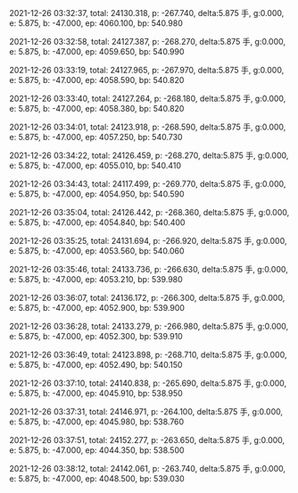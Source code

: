 2021-12-26 03:32:37, total: 24130.318, p: -267.740, delta:5.875 手, g:0.000, e: 5.875, b: -47.000, ep: 4060.100, bp: 540.980

2021-12-26 03:32:58, total: 24127.387, p: -268.270, delta:5.875 手, g:0.000, e: 5.875, b: -47.000, ep: 4059.650, bp: 540.990

2021-12-26 03:33:19, total: 24127.965, p: -267.970, delta:5.875 手, g:0.000, e: 5.875, b: -47.000, ep: 4058.590, bp: 540.820

2021-12-26 03:33:40, total: 24127.264, p: -268.180, delta:5.875 手, g:0.000, e: 5.875, b: -47.000, ep: 4058.380, bp: 540.820

2021-12-26 03:34:01, total: 24123.918, p: -268.590, delta:5.875 手, g:0.000, e: 5.875, b: -47.000, ep: 4057.250, bp: 540.730

2021-12-26 03:34:22, total: 24126.459, p: -268.270, delta:5.875 手, g:0.000, e: 5.875, b: -47.000, ep: 4055.010, bp: 540.410

2021-12-26 03:34:43, total: 24117.499, p: -269.770, delta:5.875 手, g:0.000, e: 5.875, b: -47.000, ep: 4054.950, bp: 540.590

2021-12-26 03:35:04, total: 24126.442, p: -268.360, delta:5.875 手, g:0.000, e: 5.875, b: -47.000, ep: 4054.840, bp: 540.400

2021-12-26 03:35:25, total: 24131.694, p: -266.920, delta:5.875 手, g:0.000, e: 5.875, b: -47.000, ep: 4053.560, bp: 540.060

2021-12-26 03:35:46, total: 24133.736, p: -266.630, delta:5.875 手, g:0.000, e: 5.875, b: -47.000, ep: 4053.210, bp: 539.980

2021-12-26 03:36:07, total: 24136.172, p: -266.300, delta:5.875 手, g:0.000, e: 5.875, b: -47.000, ep: 4052.900, bp: 539.900

2021-12-26 03:36:28, total: 24133.279, p: -266.980, delta:5.875 手, g:0.000, e: 5.875, b: -47.000, ep: 4052.300, bp: 539.910

2021-12-26 03:36:49, total: 24123.898, p: -268.710, delta:5.875 手, g:0.000, e: 5.875, b: -47.000, ep: 4052.490, bp: 540.150

2021-12-26 03:37:10, total: 24140.838, p: -265.690, delta:5.875 手, g:0.000, e: 5.875, b: -47.000, ep: 4045.910, bp: 538.950

2021-12-26 03:37:31, total: 24146.971, p: -264.100, delta:5.875 手, g:0.000, e: 5.875, b: -47.000, ep: 4045.980, bp: 538.760

2021-12-26 03:37:51, total: 24152.277, p: -263.650, delta:5.875 手, g:0.000, e: 5.875, b: -47.000, ep: 4044.350, bp: 538.500

2021-12-26 03:38:12, total: 24142.061, p: -263.740, delta:5.875 手, g:0.000, e: 5.875, b: -47.000, ep: 4048.500, bp: 539.030